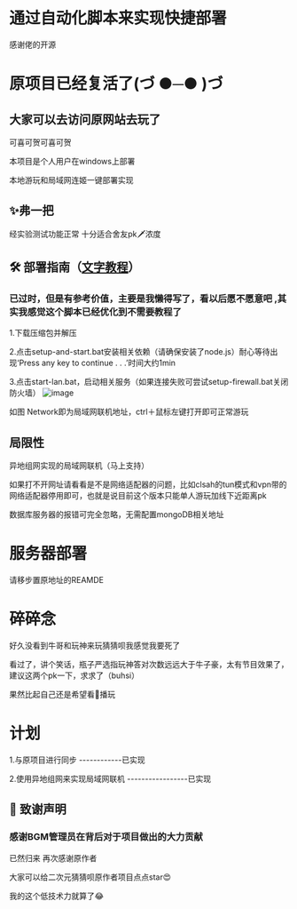 # 通过自动化脚本来实现快捷部署

感谢佬的开源
# 原项目已经复活了(づ ●─● )づ

## 大家可以去访问原网站去玩了

可喜可贺可喜可贺

本项目是个人用户在windows上部署

本地游玩和局域网连姬一键部署实现

## ✨弗一把
经实验测试功能正常
十分适合舍友pk🗡浓度





## 🛠️ 部署指南（[文字教程](https://github.com/czjun/anime-character-guessr/blob/master/%E6%96%87%E5%AD%97%E6%95%99%E7%A8%8B.txt)）


### 已过时，但是有参考价值，主要是我懒得写了，看以后愿不愿意吧 ,其实我感觉这个脚本已经优化到不需要教程了

1.下载压缩包并解压

2.点击setup-and-start.bat安装相关依赖（请确保安装了node.js）耐心等待出现‘Press any key to continue . . .’时间大约1min

3.点击start-lan.bat，启动相关服务（如果连接失败可尝试setup-firewall.bat关闭防火墙）
![image](https://github.com/user-attachments/assets/441968cd-34a5-4a3e-94a3-68eb1b7501a8)

如图 Network即为局域网联机地址，ctrl＋鼠标左键打开即可正常游玩

## 局限性
异地组网实现的局域网联机（马上支持）

如果打不开网址请看看是不是网络适配器的问题，比如clsah的tun模式和vpn带的网络适配器停用即可，也就是说目前这个版本只能单人游玩加线下近距离pk

数据库服务器的报错可完全忽略，无需配置mongoDB相关地址

# 服务器部署
请移步置原地址的REAMDE

# 碎碎念
好久没看到牛哥和玩神来玩猜猜呗我感觉我要死了

看过了，讲个笑话，瓶子严选指玩神答对次数远远大于牛子豪，太有节目效果了，建议这两个pk一下，求求了（buhsi）

果然比起自己还是希望看🐖播玩




# 计划
1.与原项目进行同步    ------------已实现

2.使用异地组网来实现局域网联机 -----------------已实现



## 🙏 致谢声明
### 感谢BGM管理员在背后对于项目做出的大力贡献
已然归来
再次感谢原作者

大家可以给二次元猜猜呗原作者项目点点star😍

我的这个低技术力就算了😂
